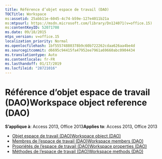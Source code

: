 ```yaml
---
title: Référence d’objet espace de travail (DAO)
TOCTitle: Workspace
ms:assetid: 25abb11e-6045-4c74-b59e-127e4011b21a
ms:mtpsurl: https://msdn.microsoft.com/library/Dn124071(v=office.15)
ms:contentKeyID: 52071708
ms.date: 09/18/2015
mtps_version: v=office.15
localization_priority: Normal
ms.openlocfilehash: 1bf55574880378b9c60b722262cdaa626aa4be4d
ms.sourcegitcommit: d6695c94415fa47952ee7961a69660abc0904434
ms.translationtype: Auto
ms.contentlocale: fr-FR
ms.lasthandoff: 01/17/2019
ms.locfileid: "28721016"
---
```

# <a name="workspace-object-reference-dao"></a><span data-ttu-id="61f27-102">Référence d’objet espace de travail (DAO)</span><span class="sxs-lookup"><span data-stu-id="61f27-102">Workspace object reference (DAO)</span></span>

<span data-ttu-id="61f27-103">**S’applique à**: Access 2013, Office 2013</span><span class="sxs-lookup"><span data-stu-id="61f27-103">**Applies to**: Access 2013, Office 2013</span></span>

- [<span data-ttu-id="61f27-104">Objet espace de travail (DAO)</span><span class="sxs-lookup"><span data-stu-id="61f27-104">Workspace object (DAO)</span></span>](workspace-object-dao.md)
- [<span data-ttu-id="61f27-105">Membres de l’espace de travail (DAO)</span><span class="sxs-lookup"><span data-stu-id="61f27-105">Workspace members (DAO)</span></span>](workspace-members-dao.md)
- [<span data-ttu-id="61f27-106">Propriétés de l’espace de travail (DAO)</span><span class="sxs-lookup"><span data-stu-id="61f27-106">Workspace properties (DAO)</span></span>](workspace-properties-dao.md)
- [<span data-ttu-id="61f27-107">Méthodes de l’espace de travail (DAO)</span><span class="sxs-lookup"><span data-stu-id="61f27-107">Workspace methods (DAO)</span></span>](workspace-methods-dao.md)

